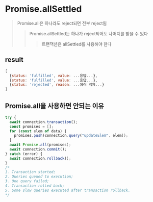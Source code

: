 # Promise.allSettled

> Promise.all은 하나라도 reject되면 전부 reject됨
>
> > Promise.allSettled는 하나가 reject되어도 나머지를 받을 수 있다
> >
> > > 트랜잭션은 allSettled를 사용해야 한다

## result

```js
[
  {status: 'fulfilled', value: ...응답...},
  {status: 'fulfilled', value: ...응답...},
  {status: 'rejected', reason: ...에러 객체...}
]
```

## Promise.all을 사용하면 안되는 이유

```js
try {
  await connection.transaction();
  const promises = [];
  for (const elem of data) {
    promises.push(connection.query("updateElem", elem));
  }
  await Promise.all(promises);
  await connection.commit();
} catch (error) {
  await connection.rollback();
}
/*
1. Transaction started;
2. Queries queued to execution;
3. One query failed;
4. Transaction rolled back;
5. Some slow queries executed after transaction rollback.
*/
```
